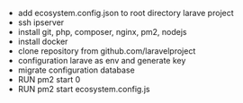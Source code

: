 - add ecosystem.config.json to root directory larave project
- ssh ipserver
- install git, php, composer, nginx, pm2, nodejs
- install docker
- clone repository from github.com/laravelproject
- configuration larave as env and generate key 
- migrate configuration database 
- RUN pm2 start 0
- RUN pm2 start ecosystem.config.js